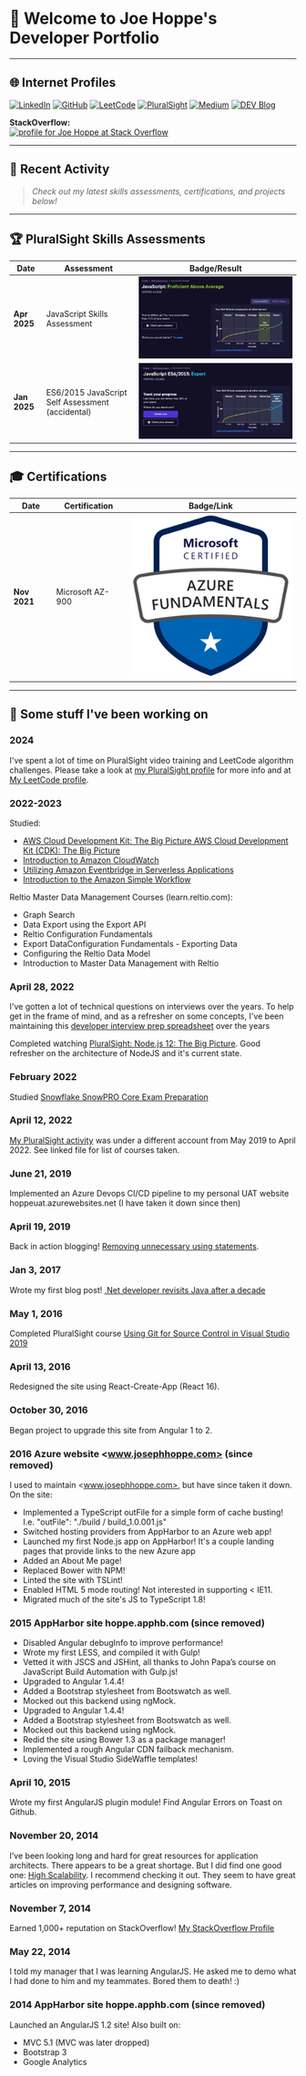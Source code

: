 # 👋 Welcome to Joe Hoppe's Developer Portfolio

---

## 🌐 Internet Profiles

[![LinkedIn](https://img.shields.io/badge/LinkedIn-blue?logo=linkedin)](https://www.linkedin.com/in/josephhoppe)
[![GitHub](https://img.shields.io/badge/GitHub-black?logo=github)](https://github.com/joehoppe)
[![LeetCode](https://img.shields.io/badge/LeetCode-orange?logo=leetcode)](https://leetcode.com/u/jhoppe/)
[![PluralSight](https://img.shields.io/badge/PluralSight-red?logo=pluralsight)](https://app.pluralsight.com/profile/joseph-hoppe-23)
[![Medium](https://img.shields.io/badge/Medium-black?logo=medium)](https://medium.com/@JosephHoppe)
[![DEV Blog](https://img.shields.io/badge/DEV.to-black?logo=dev.to)](https://dev.to/joehoppe)

**StackOverflow:**  
<a href="https://stackoverflow.com/users/846844/hoppe"><img src="https://stackoverflow.com/users/flair/846844.png" width="208" height="58" alt="profile for Joe Hoppe at Stack Overflow"></a>

---

## 📝 Recent Activity

> _Check out my latest skills assessments, certifications, and projects below!_

---

## 🏆 PluralSight Skills Assessments

| Date        | Assessment                                      | Badge/Result |
|-------------|-------------------------------------------------|--------------|
| **Apr 2025**| JavaScript Skills Assessment                    | [![JS 2025](PluralSightJS2025.png)](https://app.pluralsight.com/profile/joseph-hoppe-23) |
| **Jan 2025**| ES6/2015 JavaScript Self Assessment (accidental)| [![JS 2015](PluralSightJS2015.png)](https://app.pluralsight.com/profile/joseph-hoppe-23) |

---

## 🎓 Certifications

| Date           | Certification         | Badge/Link |
|----------------|----------------------|------------|
| **Nov 2021**   | Microsoft AZ-900     | [![AZ-900](AZ-900.png)](https://www.credly.com/badges/02a09a00-d05a-4722-8e4a-1c17f270747f) |

---

## 💼 Some stuff I've been working on

### 2024

I've spent a lot of time on PluralSight video training and LeetCode algorithm challenges. Please take a look at [my PluralSight profile](https://app.pluralsight.com/profile/joseph-hoppe-23) for more info and at [My LeetCode profile](https://leetcode.com/u/jhoppe/).

### 2022-2023

Studied:

* [AWS Cloud Development Kit: The Big Picture AWS Cloud Development Kit (CDK): The Big Picture](https://app.pluralsight.com/library/courses/aws-cloud-development-kit-big-picture/table-of-contents)
* [Introduction to Amazon CloudWatch](https://app.pluralsight.com/course-player?clipId=e6b5ca66-5f96-431f-97a9-318a2f273883)
* [Utilizing Amazon Eventbridge in Serverless Applications](https://app.pluralsight.com/library/courses/utilizing-amazon-eventbridge-serverless-applications/table-of-contents)
* [Introduction to the Amazon Simple Workflow](https://app.pluralsight.com/library/courses/introduction-amazon-simple-workflow/table-of-contents)

Reltio Master Data Management Courses (learn.reltio.com):

* Graph Search
* Data Export using the Export API
* Reltio Configuration Fundamentals
* Export DataConfiguration Fundamentals - Exporting Data
* Configuring the Reltio Data Model
* Introduction to Master Data Management with Reltio

### April 28, 2022

I've gotten a lot of technical questions on interviews over the years. To help get in the frame of mind, and as a refresher on some concepts, I've been maintaining this [developer interview prep spreadsheet](https://docs.google.com/spreadsheets/d/1DBYbO0fe2HqBWXLBd-lXhVBXevqaq20M3NavlhX0rbI/edit?usp=sharing) over the years

Completed watching [PluralSight: Node.js 12: The Big Picture](https://app.pluralsight.com/library/courses/nodejs-big-picture/table-of-contents). Good refresher on the architecture of NodeJS and it's current state.

### February 2022

Studied [Snowflake SnowPRO Core Exam Preparation](https://training.snowflake.com/lmt/clmsCatalogDetails.prMain?in_sessionId=38AJ428819144350&in_from_module=CLMSBROWSEV2.PRMAIN&in_offeringId=98874402)

### April 12, 2022

[My PluralSight activity](https://github.com/joehoppe/joehoppe.github.io/blob/main/PluralSight%20profile%202022.pdf) was under a different account from May 2019 to April 2022. See linked file for list of courses taken.

### June 21, 2019

Implemented an Azure Devops CI/CD pipeline to my personal UAT website hoppeuat.azurewebsites.net (I have taken it down since then)

### April 19, 2019

Back in action blogging! [Removing unnecessary using statements](https://medium.com/@JosephHoppe/removing-unnecessary-using-statements-from-a-large-solution-is-a-quick-and-easy-way-to-improve-the-cb672702f0e6).

### Jan 3, 2017

Wrote my first blog post! [.Net developer revisits Java after a decade](https://medium.com/@JosephHoppe/net-developer-revisits-java-after-a-decade-592e79547d34)

### May 1, 2016

Completed PluralSight course [Using Git for Source Control in Visual Studio 2019](https://app.pluralsight.com/library/courses/using-git-source-control-visual-studio/table-of-contents)

### April 13, 2016

Redesigned the site using React-Create-App (React 16).

### October 30, 2016

Began project to upgrade this site from Angular 1 to 2.

### 2016 Azure website <www.josephhoppe.com> (since removed)

I used to maintain <www.josephhoppe.com>, but have since taken it down. On the site:

* Implemented a TypeScript outFile for a simple form of cache busting! I.e. "outFile": "./build / build_1.0.001.js"
* Switched hosting providers from AppHarbor to an Azure web app!
* Launched my first Node.js app on AppHarbor! It's a couple landing pages that provide links to the new Azure app
* Added an About Me page!
* Replaced Bower with NPM!
* Linted the site with TSLint!
* Enabled HTML 5 mode routing! Not interested in supporting < IE11.
* Migrated much of the site's JS to TypeScript 1.8!

### 2015 AppHarbor site hoppe.apphb.com (since removed)

* Disabled Angular debugInfo to improve performance!
* Wrote my first LESS, and compiled it with Gulp!
* Vetted it with JSCS and JSHint, all thanks to John Papa’s course on JavaScript Build Automation with Gulp.js!
* Upgraded to Angular 1.4.4!
* Added a Bootstrap stylesheet from Bootswatch as well.
* Mocked out this backend using ngMock.
* Upgraded to Angular 1.4.4!
* Added a Bootstrap stylesheet from Bootswatch as well.
* Mocked out this backend using ngMock.
* Redid the site using Bower 1.3 as a package manager!
* Implemented a rough Angular CDN failback mechanism.
* Loving the Visual Studio SideWaffle templates!

### April 10, 2015

Wrote my first AngularJS plugin module! Find Angular Errors on Toast on Github.

### November 20, 2014

I’ve been looking long and hard for great resources for application architects. There appears to be a great shortage. But I did find one good one: [High Scalability](https://highscalability.com). I recommend checking it out. They seem to have great articles on improving performance and designing software.

### November 7, 2014

Earned 1,000+ reputation on StackOverflow! [My StackOverflow Profile](https://stackoverflow.com/users/846844/hoppe)

### May 22, 2014

I told my manager that I was learning AngularJS. He asked me to demo what I had done to him and my teammates. Bored them to death! :)

### 2014 AppHarbor site hoppe.apphb.com (since removed)

Launched an AngularJS 1.2 site! Also built on:

* MVC 5.1 (MVC was later dropped)
* Bootstrap 3
* Google Analytics